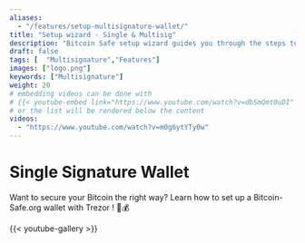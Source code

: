 ```yaml
---
aliases:
  - "/features/setup-multisignature-wallet/"
title: "Setup wizard - Single & Multisig"
description: "Bitcoin Safe setup wizard guides you through the steps to create a safe bitcoin wallet"
draft: false
tags: [  "Multisignature","Features"]
images: ["logo.png"]
keywords: ["Multisignature"]
weight: 20
# embedding videos can be done with 
# {{< youtube-embed link="https://www.youtube.com/watch?v=dbSmQmt0uDI" >}}
# or the list will be rendered below the content
videos:
  - "https://www.youtube.com/watch?v=m0g6ytYTy0w"
---
```



# Single Signature Wallet

Want to secure your Bitcoin the right way? Learn how to set up a Bitcoin-Safe.org wallet with Trezor
 ! 🔐💰


{{< youtube-gallery >}}
 